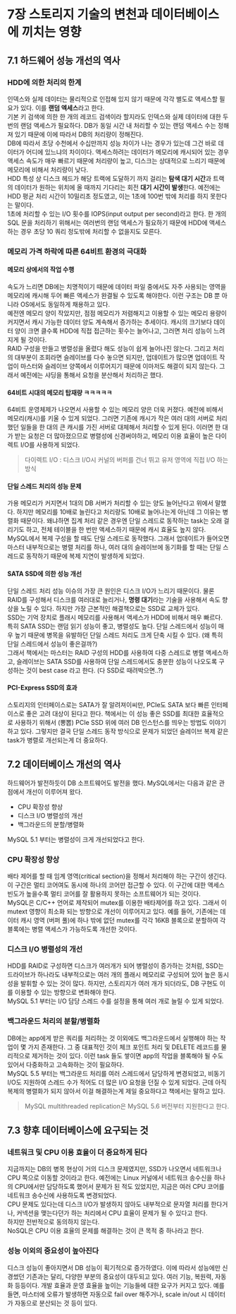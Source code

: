 # 7장 스토리지 기술의 변천과 데이터베이스에 끼치는 영향  

## 7.1 하드웨어 성능 개선의 역사  

### HDD에 의한 처리의 한계  

인덱스와 실제 데이터는 물리적으로 인접해 있지 않기 때문에 각각 별도로 액세스할 필요가 있다. 이를 **랜덤 엑세스**라고 한다.  
기본 키 검색에 의한 한 개의 레코드 검색이라 할지라도 인덱스와 실제 데이터에 대한 두 번의 랜덤 액세스가 필요하다. DB가 동일 시간 내 처리할 수 있는 랜덤 액세스 수는 정해져 있기 때문에 이에 따라서 DB의 처리량이 정해진다.  
DB에 따라서 초당 수천에서 수십만까지 성능 차이가 나는 경우가 있는데 그건 바로 데이터가 어디에 있느냐의 차이이다. 액세스하려는 데이터가 메모리에 캐시되어 있는 경우 액세스 속도가 매우 빠르기 때문에 처리량이 높고, 디스크는 상대적으로 느리기 때문에 메모리에 비해서 처리량이 낮다.  
HDD 특성 상 디스크 헤드가 해당 트랙에 도달하기 까지 걸리는 **탐색 대기 시간**과 트랙의 데이터가 원하는 위치에 올 때까지 기다리는 회전 **대기 시간이 발생**한다. 예전에는 HDD 평균 처리 시간이 10밀리초 정도였고, 이는 1초에 100번 밖에 처리를 하지 못한다는 말이다.  
1초에 처리할 수 있는 I/O 횟수를 IOPS(input output per second)라고 한다. 한 개의 SQL 문을 처리하기 위해서는 여러번의 랜덤 액세스가 필요하기 때문에 HDD에 액세스하는 경우 초당 10 쿼리 정도밖에 처리할 수 없을지도 모른다.  

### 메모리 가격 하락에 따른 64비트 환경의 극대화  

#### 메모리 상에서의 작업 수행  

속도가 느리면 DB에는 치명적이기 때문에 데이터 파일 중에서도 자주 사용되는 영역을 메모리에 캐시해 두어 빠른 액세스가 완결될 수 있도록 해야한다. 이런 구조는 DB 뿐 아니라 OS에서도 동일하게 채용하고 있다.  
예전엔 메모리 양이 작았지만, 점점 메모리가 저렴해지고 이용할 수 있는 메모리 용량이 커지면서 캐시 가능한 데이터 양도 계속해서 증가하는 추세이다. 캐시의 크기보다 데이터 양이 크면 클수록 HDD에 직접 접근하는 횟수는 늘어나고, 그러면 처리 성능이 느려지게 될 것이다.  
RAID 구성을 만들고 병렬성을 올렸다 해도 성능이 쉽게 늘어나진 않는다. 그리고 처리의 대부분이 조회라면 슬레이브를 다수 놓으면 되지만, 업데이트가 많으면 업데이트 작업이 마스터와 슬레이브 양쪽에서 이루어지기 때문에 이마저도 해결이 되지 않는다. 그래서 예전에는 샤딩을 통해서 요청을 분산해서 처리하곤 했다.  

#### 64비트 시대의 메모리 탑재량 ㅋㅋㅋㅋㅋ  

64비트 운영체제가 나오면서 사용할 수 있는 메모리 양은 더욱 커졌다. 예전에 비해서 메모리(캐시)를 키울 수 있게 되었다. 그러면 기존에 캐시가 작은 여러 대의 서버로 처리했던 일들을 한 대의 큰 캐시를 가진 서버로 대체해서 처리할 수 있게 된다. 이러면 한 대가 받는 요청은 더 많아졌으므로 병렬성에 신경써야하고, 메모리 이용 효율이 높은 다이렉트 I/O를 사용하게 되었다.  

> 다이렉트 I/O : 디스크 I/O시 커널의 버퍼를 건너 뛰고 유저 영역에 직접 I/O 하는 방식  

#### 단일 스레드 처리의 성능 문제  

가용 메모리가 커지면서 1대의 DB 서버가 처리할 수 있는 양도 늘어난다고 위에서 말했다. 하지만 메모리를 10배로 늘린다고 처리량도 10배로 늘어나는게 아닌데 그 이유는 병렬화 때문이다. 왜냐하면 집계 처리 같은 경우엔 단일 스레드로 동작하는 task는 오래 걸리기도 하고, 전체 테이블을 한 번만 액세스하기 때문에 캐시 효율도 높지 않다.  
MySQL에서 복제 구성을 할 때도 단일 스레드로 동작했다. 그래서 업데이트가 들어오면 마스터 내부적으로는 병렬 처리를 하나, 여러 대의 슬레이브에 동기화를 할 때는 단일 스레드로 동작하기 때문에 복제 지연이 발생하게 되었다.  

#### SATA SSD에 의한 성능 개선  

단일 스레드 처리 성능 이슈의 가장 큰 원인은 디스크 I/O가 느리기 때문이다. 물론 RAID를 구성해서 디스크를 여러대로 늘리거나, **명령 대기**라는 기술을 사용해서 속도 향상을 노릴 수 있다. 하지만 가장 근본적인 해결책으로는 SSD로 교체가 있다.  
SSD는 기억 장치로 플래시 메모리를 사용해서 액세스가 HDD에 비해서 매우 빠르다. 특히 SATA SSD는 랜덤 읽기 성능이 좋고, 병렬성도 높다. 단일 스레드에서 성능이 매우 높기 때문에 병목을 유발하던 단일 스레드 처리도 크게 단축 시킬 수 있다. (왜 특히 단일 스레드에서 성능이 좋은걸까?)  
그래서 책에서는 마스터는 RAID 구성의 HDD를 사용하여 다중 스레드로 병렬 액세스하고, 슬레이브는 SATA SSD를 사용하여 단일 스레드에서도 충분한 성능이 나오도록 구성하는 것이 best case 라고 한다. (다 SSD로 때려박으면..?)  

#### PCI-Express SSD의 효과  

스토리지의 인터페이스로는 SATA가 잘 알려져이씨만, PCIe도 SATA 보다 빠른 인터페이스로 좋은 고려 대상이 된다고 한다. 책에서는 이 성능 좋은 SSD를 최대한 효율적으로 사용하기 위해서 (뽕뽑) PCIe SSD 위에 여러 DB 인스턴스를 띄우는 방법도 이야기하고 있다. 그렇지만 결국 단일 스레드 동작 방식으로 문제가 되었던 슬레이브 복제 같은 task가 병렬로 개선되는게 더 중요하다.  

## 7.2 데이터베이스 개선의 역사  

하드웨어가 발전하듯이 DB 소프트웨어도 발전을 했다. MySQL에서는 다음과 같은 관점에서 개선이 이루어져 왔다.  

- CPU 확장성 향상
- 디스크 I/O 병렬성의 개선
- 백그라운드의 분할/병렬화  

MySQL 5.1 부터는 병렬성이 크게 개선되었다고 한다.  

### CPU 확장성 향상  

배타 제어를 할 때 임계 영역(critical section)을 정해서 처리해야 하는 구간이 생긴다. 이 구간은 멀티 코어여도 동시에 하나의 코어만 접근할 수 있다. 이 구간에 대한 액세스 빈도가 높을수록 멀티 코어를 잘 활용하지 못하는 소프트웨어가 되는 것이다.  
MySQL은 C/C++ 언어로 제작되어 mutex를 이용한 배타제어를 하고 있다. 그래서 이 mutext 영향이 최소화 되는 방향으로 개선이 이루어지고 있다. 예를 들어, 기존에는 데이터 캐시 영역 (버퍼 풀)에 하나 밖에 없던 mutex를 각각 16KB 블록으로 분할하여 각 블록에는 병렬 액세스가 가능하도록 개선한 것이다.  

### 디스크 I/O 병렬성의 개선  

HDD를 RAID로 구성하면 디스크가 여러개가 되어 병렬성이 증가하는 것처럼, SSD는 드라이브가 하나라도 내부적으로는 여러 개의 플래시 메모리로 구성되어 있어 높은 동시성을 발휘할 수 있는 것이 많다. 하지만, 스토리지가 여러 개가 되더라도, DB 구현도 이를 이용할 수 있는 방향으로 변화해야 한다.  
MySQL 5.1 부터는 I/O 담당 스레드 수를 설정을 통해 여러 개로 늘릴 수 있게 되었다.  

### 백그라운드 처리의 분할/병렬화  

DB에는 app에게 받은 쿼리를 처리하는 것 이외에도 백그라운드에서 실행해야 하는 작업이 몇 가지 존재한다. 그 중 대표적인 것이 체크 포인트 처리 및 DELETE 레코드를 물리적으로 제거하는 것이 있다. 이런 task 들도 쌓이면 app의 작업을 블록해야 될 수도 있어서 다중화하고 고속화하는 것이 필요하다.  
MySQL 5.5 부터는 백그라운드 처리를 여러 스레드에서 담당하게 변경되었고, 비동기 I/O도 지원하여 스레드 수가 적어도 더 많은 I/O 요청을 던질 수 있게 되었다. 근데 아직 복제의 병렬화가 되지 않아서 이걸 해결하는게 제일 중요하다고 책에서는 말하고 있다.  

> MySQL multithreaded replication은 MySQL 5.6 버전부터 지원한다고 한다.  

## 7.3 향후 데이터베이스에 요구되는 것  

### 네트워크 및 CPU 이용 효율이 더 중요하게 된다  

지금까지는 DB의 병목 현상이 거의 디스크 문제였지만, SSD가 나오면서 네트워크나 CPU 쪽으로 이동할 것이라고 한다. 예전에는 Linux 커널에서 네트워크 송수신을 하나의 CPU에서만 담당하도록 했어서 문제가 된 적도 있었지만, 지금은 여러 CPU 코어를 네트워크 송수신에 사용하도록 변경되었다.  
CPU 문제도 있다는데 디스크 I/O가 발생하지 않아도 내부적으로 문자열 처리를 한다거나, 커넥션을 맺는다던가 하는 처리에서 CPU 효율이 문제가 될 수 있다고 한다.  
하지만 전반적으로 동의하지 않는다.  
NoSQL은 CPU 이용 효율의 문제를 해결하는 것이 큰 목적 중 하나라고 한다.  

### 성능 이외의 중요성이 높아진다  

디스크 성능이 좋아지면서 DB 성능이 획기적으로 증가하였다. 이에 따라서 성능에만 신경썼던 기존과는 달리, 다양한 부분의 중요성이 대두되고 있다. 여러 기능, 복원력, 자동화 등등이다. 개발 효율과 운영 효율을 높이는 기능들에 대한 요구가 커지고 있다. 예를 들면, 마스터에 오류가 발생하면 자동으로 fail over 해주거나, scale in/out 시 데이터가 자동으로 분산되는 것 등이 있다.  
